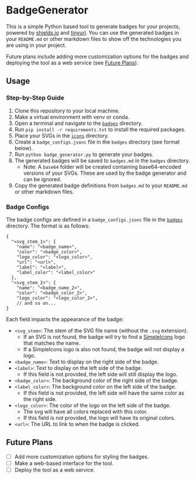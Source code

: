 # BadgeGenerator

This is a simple Python based tool to generate badges for your projects, powered by [shields.io](https://shields.io/docs/logos) and [tinyurl](https://tinyurl.com/).
You can use the generated badges in your `README.md` or other markdown files to show off the technologies you are using in your project.

Future plans include adding more customization options for the badges and deploying the tool as a web service (see [Future Plans](#future-plans)).

## Usage

### Step-by-Step Guide

1. Clone this repository to your local machine.
2. Make a virtual environment with venv or conda.
3. Open a terminal and navigate to the [`badges`](.) directory.
4. Run `pip install -r requirements.txt` to install the required packages.
5. Place your SVGs in the [`icons`](icons) directory.
6. Create a `badge_configs.jsonc` file in the `badges` directory (see format below).
7. Run `python badge_generator.py` to generate your badges.
8. The generated badges will be saved to `badges.md` in the `badges` directory.
   - Note: A `base64` folder will be created containing base64-encoded versions of your SVGs. These are used by the badge generator and can be ignored.
9. Copy the generated badge definitions from `badges.md` to your `README.md` or other markdown files.

### Badge Configs

The badge configs are defined in a `badge_configs.jsonc` file in the [`badges`](.) directory. The format is as follows:

```jsonc
{
  "<svg_stem_1>": {
    "name": "<badge_name>",
    "color": "<badge_color>",
    "logo_color": "<logo_color>",
    "url": "<url>",
    "label": "<label>",
    "label_color": "<label_color>"
  },
  "<svg_stem_2>": {
    "name": "<badge_name_2>",
    "color": "<badge_color_2>",
    "logo_color": "<logo_color_2>",
    // and so on...
}
```

Each field impacts the appearance of the badge:

- `<svg_stem>`: The stem of the SVG file name (without the `.svg` extension).
  - If an SVG is not found, the badge will try to find a [SimpleIcons](https://simpleicons.org/) logo that matches the name.
  - If a SimpleIcons logo is also not found, the badge will not display a logo.
- `<badge_name>`: Text to display on the right side of the badge.
- `<label>`: Text to display on the left side of the badge.
  - If this field is not provided, the left side will still display the logo.
- `<badge_color>`: The background color of the right side of the badge.
- `<label_color>`: The background color on the left side of the badge.
  - If this field is not provided, the left side will have the same color as the right side.
- `<logo_color>`: The color of the logo on the left side of the badge.
  - The svg will have all colors replaced with this color.
  - If this field is not provided, the logo will have its original colors.
- `<url>`: The URL to link to when the badge is clicked.

## Future Plans

- [ ] Add more customization options for styling the badges.
- [ ] Make a web-based interface for the tool.
- [ ] Deploy the tool as a web service.
